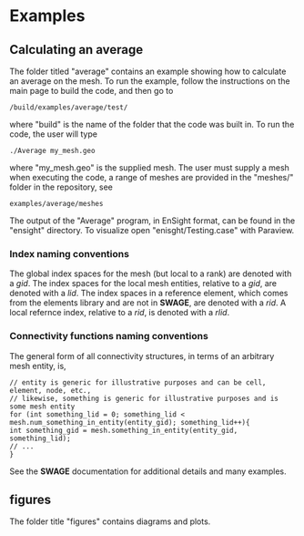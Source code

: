 # Examples

## Calculating an average

The folder titled "average" contains an example showing how to calculate an average on the mesh. To run the example, follow the instructions on the main page to build the code, and then go to

```
/build/examples/average/test/
```
where "build" is the name of the folder that the code was built in.  To run the code, the user will type
```
./Average my_mesh.geo
```
where "my_mesh.geo" is the supplied mesh.  The user must supply a mesh when executing the code, a range of meshes are provided in the "meshes/" folder in the repository, see
```
examples/average/meshes
```
The output of the "Average" program, in EnSight format, can be found in the "ensight" directory. To visualize open "enisght/Testing.case" with Paraview.


### Index naming conventions
The global index spaces for the mesh (but local to a rank) are denoted with a _gid_.  The index spaces for the local mesh entities, relative to a _gid_, are denoted with a _lid_.  The index spaces in a reference element, which comes from the elements library and are not in **SWAGE**, are denoted with a _rid_.  A local refernce index, relative to a _rid_, is denoted with a _rlid_.


### Connectivity functions naming conventions
The general form of all connectivity structures, in terms of an arbitrary mesh entity, is,
```
// entity is generic for illustrative purposes and can be cell, element, node, etc., 
// likewise, something is generic for illustrative purposes and is some mesh entity 
for (int something_lid = 0; something_lid < mesh.num_something_in_entity(entity_gid); something_lid++){
int something_gid = mesh.something_in_entity(entity_gid, something_lid); 
// ...
}
```
See the **SWAGE** documentation for additional details and many examples.


## figures

The folder title "figures" contains diagrams and plots. 



